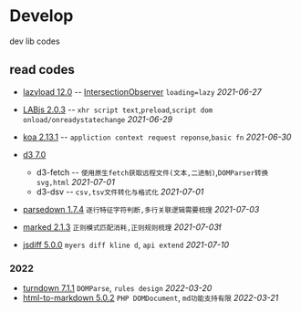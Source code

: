 # Develop
dev lib codes

## read codes

* [lazyload 12.0](https://github.com/verlok/vanilla-lazyload) -- [IntersectionObserver](https://developer.mozilla.org/zh-CN/docs/Web/API/IntersectionObserver) `loading=lazy` *2021-06-27*
* [LABjs 2.0.3](https://github.com/getify/LABjs) -- `xhr script text`,`preload`,`script dom onload/onreadystatechange` *2021-06-29*
* [koa 2.13.1](https://github.com/koajs/koa) -- `appliction context request reponse`,`basic fn` *2021-06-30*
* [d3 7.0](https://github.com/d3/d3)
  - d3-fetch -- `使用原生fetch获取远程文件(文本,二进制)`,`DOMParser转换svg,html` *2021-07-01*
  - d3-dsv -- `csv,tsv文件转化与格式化` *2021-07-01*

* [parsedown 1.7.4](https://github.com/erusev/parsedown) `逐行特征字符判断,多行关联逻辑需要梳理` *2021-07-03*
* [marked 2.1.3](https://github.com/markedjs/marked) `正则模式匹配消耗,正则规则梳理` *2021-07-03*f 
* [jsdiff 5.0.0](https://github.com/kpdecker/jsdiff) `myers diff kline d`, `api extend` *2021-07-10*

### 2022
* [turndown 7.1.1](https://github.com/mixmark-io/turndown) `DOMParse`, `rules design` *2022-03-20*
* [html-to-markdown 5.0.2](https://github.com/thephpleague/html-to-markdown) `PHP DOMDocument`, `md功能支持有限` *2022-03-21*
